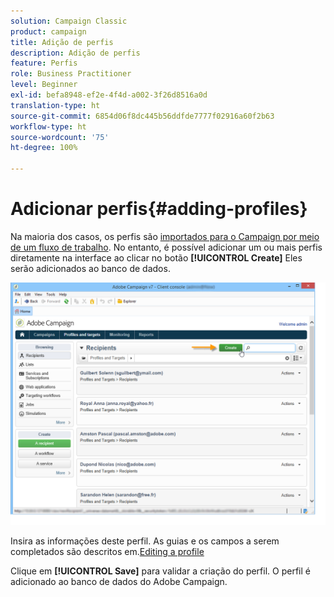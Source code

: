 ```yaml
---
solution: Campaign Classic
product: campaign
title: Adição de perfis
description: Adição de perfis
feature: Perfis
role: Business Practitioner
level: Beginner
exl-id: befa8948-ef2e-4f4d-a002-3f26d8516a0d
translation-type: ht
source-git-commit: 6854d06f8dc445b56ddfde7777f02916a60f2b63
workflow-type: ht
source-wordcount: '75'
ht-degree: 100%

---
```


# Adicionar perfis{#adding-profiles}

Na maioria dos casos, os perfis são [importados para o Campaign por meio de um fluxo de trabalho](../../platform/using/import-export-workflows.md). No entanto, é possível adicionar um ou mais perfis diretamente na interface ao clicar no botão **[!UICONTROL Create]** Eles serão adicionados ao banco de dados.

![](assets/s_ncs_user_profile_add.png)

Insira as informações deste perfil. As guias e os campos a serem completados são descritos em.[Editing a profile](../../platform/using/editing-a-profile.md)

Clique em **[!UICONTROL Save]** para validar a criação do perfil. O perfil é adicionado ao banco de dados do Adobe Campaign.
